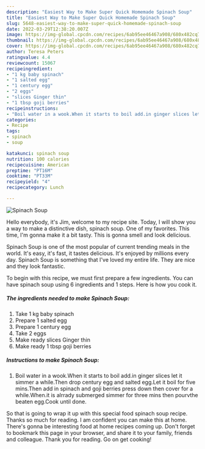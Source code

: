 ```yaml
---
description: "Easiest Way to Make Super Quick Homemade Spinach Soup"
title: "Easiest Way to Make Super Quick Homemade Spinach Soup"
slug: 5648-easiest-way-to-make-super-quick-homemade-spinach-soup
date: 2022-03-29T12:38:20.007Z
image: https://img-global.cpcdn.com/recipes/6ab95ee46467a908/680x482cq70/spinach-soup-recipe-main-photo.jpg
thumbnail: https://img-global.cpcdn.com/recipes/6ab95ee46467a908/680x482cq70/spinach-soup-recipe-main-photo.jpg
cover: https://img-global.cpcdn.com/recipes/6ab95ee46467a908/680x482cq70/spinach-soup-recipe-main-photo.jpg
author: Teresa Peters
ratingvalue: 4.4
reviewcount: 15067
recipeingredient:
- "1 kg baby spinach"
- "1 salted egg"
- "1 century egg"
- "2 eggs"
- "slices Ginger thin"
- "1 tbsp goji berries"
recipeinstructions:
- "Boil water in a wook.When it starts to boil add.in ginger slices let it simmer a while.Then drop century egg and salted egg.Let it boil for five mins.Then add in spinach and goji berries press down then cover for a while.When.it is alrrady submerged simmer for three mins then pourvthe beaten egg.Cook until done."
categories:
- Recipe
tags:
- spinach
- soup

katakunci: spinach soup 
nutrition: 100 calories
recipecuisine: American
preptime: "PT16M"
cooktime: "PT33M"
recipeyield: "4"
recipecategory: Lunch

---
```



![Spinach Soup](https://img-global.cpcdn.com/recipes/6ab95ee46467a908/680x482cq70/spinach-soup-recipe-main-photo.jpg)

Hello everybody, it's Jim, welcome to my recipe site. Today, I will show you a way to make a distinctive dish, spinach soup. One of my favorites. This time, I'm gonna make it a bit tasty. This is gonna smell and look delicious.



Spinach Soup is one of the most popular of current trending meals in the world. It's easy, it's fast, it tastes delicious. It's enjoyed by millions every day. Spinach Soup is something that I've loved my entire life. They are nice and they look fantastic.


To begin with this recipe, we must first prepare a few ingredients. You can have spinach soup using 6 ingredients and 1 steps. Here is how you cook it.

<!--inarticleads1-->

##### The ingredients needed to make Spinach Soup:

1. Take 1 kg baby spinach
1. Prepare 1 salted egg
1. Prepare 1 century egg
1. Take 2 eggs
1. Make ready slices Ginger thin
1. Make ready 1 tbsp goji berries




<!--inarticleads2-->

##### Instructions to make Spinach Soup:

1. Boil water in a wook.When it starts to boil add.in ginger slices let it simmer a while.Then drop century egg and salted egg.Let it boil for five mins.Then add in spinach and goji berries press down then cover for a while.When.it is alrrady submerged simmer for three mins then pourvthe beaten egg.Cook until done.




So that is going to wrap it up with this special food spinach soup recipe. Thanks so much for reading. I am confident you can make this at home. There's gonna be interesting food at home recipes coming up. Don't forget to bookmark this page in your browser, and share it to your family, friends and colleague. Thank you for reading. Go on get cooking!
